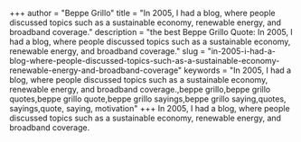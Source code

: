 +++
author = "Beppe Grillo"
title = "In 2005, I had a blog, where people discussed topics such as a sustainable economy, renewable energy, and broadband coverage."
description = "the best Beppe Grillo Quote: In 2005, I had a blog, where people discussed topics such as a sustainable economy, renewable energy, and broadband coverage."
slug = "in-2005-i-had-a-blog-where-people-discussed-topics-such-as-a-sustainable-economy-renewable-energy-and-broadband-coverage"
keywords = "In 2005, I had a blog, where people discussed topics such as a sustainable economy, renewable energy, and broadband coverage.,beppe grillo,beppe grillo quotes,beppe grillo quote,beppe grillo sayings,beppe grillo saying,quotes, sayings,quote, saying, motivation"
+++
In 2005, I had a blog, where people discussed topics such as a sustainable economy, renewable energy, and broadband coverage.
